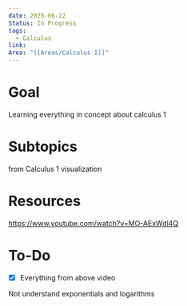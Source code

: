 ```yaml
---
date: 2025-06-22
Status: In Progress
tags:
  - Calculus
link: 
Area: "[[Areas/Calculus I]]"
---
```

# Goal
Learning everything in concept about calculus 1
# Subtopics
from Calculus 1 visualization
# Resources
https://www.youtube.com/watch?v=MO-AExWdl4Q
# To-Do
- [x] Everything from above video

Not understand exponentials and logarithms
